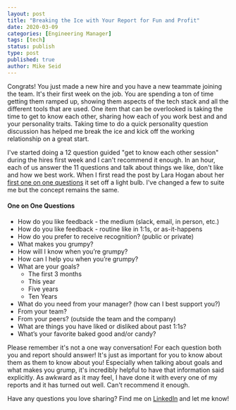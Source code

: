 ```yaml
---
layout: post
title: "Breaking the Ice with Your Report for Fun and Profit"
date: 2020-03-09
categories: [Engineering Manager]
tags: [tech]
status: publish
type: post
published: true
author: Mike Seid
---
```


Congrats! You just made a new hire and you have a new teammate joining the team. It's their first week on the job. You are spending a ton of time getting them ramped up, showing them aspects of the tech stack and all the different tools that are used. One item that can be overlooked is taking the time to get to know each other, sharing how each of you work best and and your personality traits. Taking time to do a quick personality question discussion has helped me break the ice and kick off the working relationship on a great start.

I've started doing a 12 question guided "get to know each other session" during the hires first week and I can't recommend it enough. In an hour, each of us answer the 11 questions and talk about things we like, don't like and how we best work. When I first read the post by Lara Hogan about her [first one on one questions](https://larahogan.me/blog/first-one-on-one-questions/) it set off a light bulb. I've changed a few to suite me but the concept remains the same.

#### One on One Questions
* How do you like feedback - the medium (slack, email, in person, etc.)
* How do you like feedback - routine like in 1:1s, or as-it-happens
* How do you prefer to receive recognition? (public or private)
* What makes you grumpy?
* How will I know when you’re grumpy?
* How can I help you when you’re grumpy?
* What are your goals?
  * The first 3 months
  * This year
  * Five years
  * Ten Years
* What do you need from your manager? (how can I best support you?)
* From your team?
* From your peers? (outside the team and the company)
* What are things you have liked or disliked about past 1:1s?
* What’s your favorite baked good and/or candy?


Please remember it's not a one way conversation! For each question both you and report should answer! It's just as important for you to know about them as them to know about you! Especially when talking about goals and what makes you grump, it's incredibly helpful to have that information said explicitly. As awkward as it may feel, I have done it with every one of my reports and it has turned out well. Can't recommend it enough.

Have any questions you love sharing? Find me on [LinkedIn](https://www.linkedin.com/in/mbseid/) and let me know!
